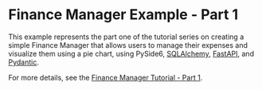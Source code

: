 # Finance Manager Example - Part 1

This example represents the part one of the tutorial series on creating a simple Finance Manager
that allows users to manage their expenses and visualize them using a pie chart, using PySide6,
[SQLAlchemy], [FastAPI], and [Pydantic].

For more details, see the [Finance Manager Tutorial - Part 1](tutorial_financemanager_partone).

[SQLalchemy]: https://www.sqlalchemy.org/
[FastApi]: https://fastapi.tiangolo.com/
[PyDantic]: https://pydantic-docs.helpmanual.io/
